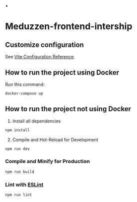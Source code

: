 # .

# Meduzzen-frontend-intership

## Customize configuration

See [Vite Configuration Reference](https://vitejs.dev/config/).

## How to run the project using Docker

Run this command:

```sh
docker-compose up
```

## How to run the project not using Docker

1. Install all dependencies

```sh
npm install
```

2. Compile and Hot-Reload for Development

```sh
npm run dev
```

### Compile and Minify for Production

```sh
npm run build
```

### Lint with [ESLint](https://eslint.org/)

```sh
npm run lint
```
